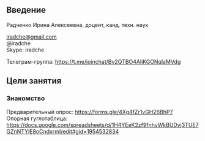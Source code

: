 ## Введение

Радченко Ирина Алексеевна, доцент, канд. техн. наук    
          
iradche@gmail.com      
@iradche     
Skype: iradche   



Телеграм-группа: https://t.me/joinchat/Bv2QTBO4AliKGONqlaMVdg
      

## Цели занятия
### Знакомство     
Предварительный опрос: https://forms.gle/4Xg4fZr1vGH26BhP7     
Опорная гуглотаблица: https://docs.google.com/spreadsheets/d/1H4YEeK2zf9fnhyWkBUDyj3TUE7GZnNTYlE8oCndxrmI/edit#gid=1954532834  
